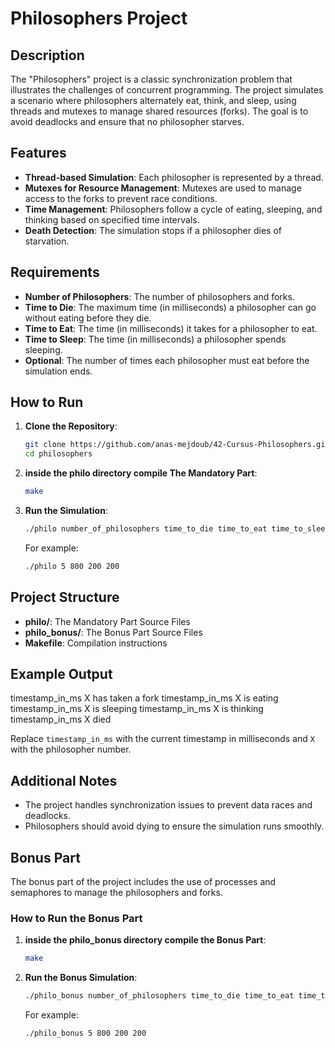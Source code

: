 # Philosophers Project

## Description

The "Philosophers" project is a classic synchronization problem that illustrates the challenges of concurrent programming. The project simulates a scenario where philosophers alternately eat, think, and sleep, using threads and mutexes to manage shared resources (forks). The goal is to avoid deadlocks and ensure that no philosopher starves.

## Features

- **Thread-based Simulation**: Each philosopher is represented by a thread.
- **Mutexes for Resource Management**: Mutexes are used to manage access to the forks to prevent race conditions.
- **Time Management**: Philosophers follow a cycle of eating, sleeping, and thinking based on specified time intervals.
- **Death Detection**: The simulation stops if a philosopher dies of starvation.

## Requirements

- **Number of Philosophers**: The number of philosophers and forks.
- **Time to Die**: The maximum time (in milliseconds) a philosopher can go without eating before they die.
- **Time to Eat**: The time (in milliseconds) it takes for a philosopher to eat.
- **Time to Sleep**: The time (in milliseconds) a philosopher spends sleeping.
- **Optional**: The number of times each philosopher must eat before the simulation ends.

## How to Run

1. **Clone the Repository**:
    ```sh
    git clone https://github.com/anas-mejdoub/42-Cursus-Philosophers.git
    cd philosophers
    ```

2. **inside the philo directory compile The Mandatory Part**:
    ```sh
    make
    ```

3. **Run the Simulation**:
    ```sh
    ./philo number_of_philosophers time_to_die time_to_eat time_to_sleep [number_of_times_each_philosopher_must_eat]
    ```

    For example:
    ```sh
    ./philo 5 800 200 200
    ```

## Project Structure

- **philo/**: The Mandatory Part Source Files
- **philo_bonus/**: The Bonus Part Source Files
- **Makefile**: Compilation instructions

## Example Output

timestamp_in_ms X has taken a fork
timestamp_in_ms X is eating
timestamp_in_ms X is sleeping
timestamp_in_ms X is thinking
timestamp_in_ms X died

Replace `timestamp_in_ms` with the current timestamp in milliseconds and `X` with the philosopher number.

## Additional Notes

- The project handles synchronization issues to prevent data races and deadlocks.
- Philosophers should avoid dying to ensure the simulation runs smoothly.

## Bonus Part

The bonus part of the project includes the use of processes and semaphores to manage the philosophers and forks.

### How to Run the Bonus Part

1. **inside the philo_bonus directory compile the Bonus Part**:
    ```sh
    make
    ```

2. **Run the Bonus Simulation**:
    ```sh
    ./philo_bonus number_of_philosophers time_to_die time_to_eat time_to_sleep [number_of_times_each_philosopher_must_eat]
    ```
   For example:
    ```sh
    ./philo_bonus 5 800 200 200
    ```
